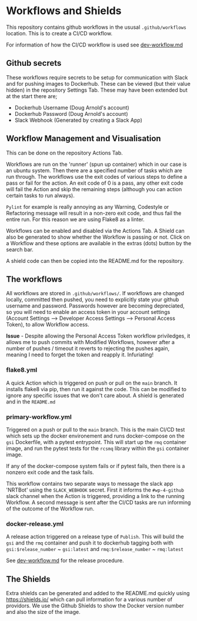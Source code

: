 # Workflows and Shields

This repository contains github workflows in the ususal `.github/workflows`
location. This is to create a CI/CD workflow.

For information of how the CI/CD workflow is used see
[dev-workflow.md](dev-workflow.md)

## Github secrets
These workflows require secrets to be setup for communication with Slack and
for pushing images to Dockerhub. These can be viewed (but their value hidden)
in the repository Settings Tab. These may have been extended but at the start
there are;
* Dockerhub Username (Doug Arnold's account)
* Dockerhub Password (Doug Arnold's account)
* Slack Webhook (Generated by creating a Slack App)

## Workflow Management and Visualisation
This can be done on the repository Actions Tab.

Workflows are run on the 'runner' (spun up container) which in our case is an
ubuntu system. Then there are a specified number of tasks which are run
through. The workflows use the exit codes of various steps to define a pass
or fail for the action. An exit code of 0 is a pass, any other exit code will
fail the Action and skip the remaining steps (although you can action certain
tasks to run always).

`Pylint` for example is really annoying as any Warning, Codestyle or
Refactoring message will result in a non-zero exit code, and thus fail the
entire run. For this reason we are using Flake8 as a linter.

Workflows can be enabled and disabled via the Actions Tab. A Shield can also be
generated to show whether the Workflow is passing or not. Click on a Workflow
and these options are available in the extras (dots) button by the search bar.

A shield code can then be copied into the README.md for the repository.


## The workflows

All workflows are stored in `.github/workflows/`. If workflows are changed
locally, committed then pushed, you need to explicitly state your github
username and password. Passwords however are becoming depreciated, so you will
need to enable an access token in your account settings (Account Settings -->
Developer Access Settings --> Personal Access Token), to allow Workflow access.

**Issue** - Despite allowing the Personal Access Token workflow priviledges, 
it allows me to push commits with Modified Workflows,
however after a number of pushes / timeout it reverts to rejecting the pushes
again, meaning I need to forget the token and reapply it. Infuriating!

### flake8.yml
A quick Action which is triggered on push or pull on the `main` branch.
It installs flake8 via pip, then run it against the code. This can be modified
to ignore any specific issues that we don't care about. A shield is generated
and in the `README.md`

### primary-workflow.yml
Triggered on a push or pull to the `main` branch. This is the main CI/CD test
which sets up the docker environement and runs docker-compose on the `gsi`
Dockerfile, with a pytest entrypoint. This will start up the `rmq` container
image, and run the pytest tests for the `rcsmq` library within the `gsi`
container image.

If any of the docker-compose system fails or if pytest fails, then there is a
nonzero exit code and the task fails.

This workflow contains two separate ways to message the slack app 'NRTBot'
using the `SLACK_WEBHOOK` secret.
First it informs the `#wp-4-github` slack channel when the Action is triggered,
providing a link to the running Workflow. A second message is sent after the
CI/CD tasks are run informing of the outcome of the Workflow run.


### docker-release.yml
A release action triggered on a release type of `Publish`. This will build
the `gsi` and the `rmq` container and push it to dockerhub tagging both with
`gsi:$release_number` ~ `gsi:latest` and `rmq:$release_number` ~ `rmq:latest`

See [dev-workflow.md](dev-workflow.md) for the release procedure.


## The Shields
Extra shields can be generated and added to the README.md quickly using
https://shields.io/ which can pull information for a various number of
providors. We use the Github Shields to show the Docker version number and
also the size of the image.
